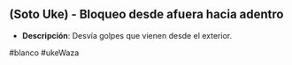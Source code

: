 ## (Soto Uke) - Bloqueo desde afuera hacia adentro
- **Descripción**: Desvía golpes que vienen desde el exterior.

#blanco #ukeWaza